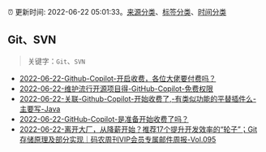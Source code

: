 :alarm_clock: 更新时间: 2022-06-22 05:01:33。[来源分类](../README.md)、[标签分类](../TAGS.md)、[时间分类](../TIMELINE.md)

## Git、SVN


> 关键字：`Git`、`SVN`



- [2022-06-22-Github-Copilot-开启收费，各位大佬要付费吗？](https://www.v2ex.com/t/861343) 
- [2022-06-22-维护流行开源项目得-GitHub-Copilot-免费权限](https://www.v2ex.com/t/861324) 
- [2022-06-22-关联-Github-Copilot-开始收费了,-有类似功能的平替插件么-主要写-Java](https://www.v2ex.com/t/861317) 
- [2022-06-22-GitHub-Copilot-是准备开始收费了吗？](https://www.v2ex.com/t/861307) 
- [2022-06-22-离开大厂，从降薪开始？推荐17个提升开发效率的“轮子”；Git存储原理及部分实现｜码农周刊VIP会员专属邮件周报-Vol.095](https://toutiao.io/k/5y8j5ih) 